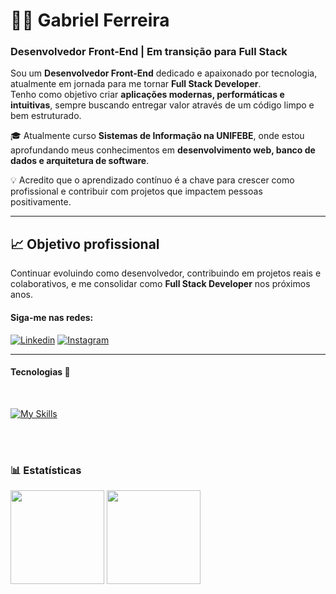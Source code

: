 # 👨‍💻 Gabriel Ferreira  

### Desenvolvedor Front-End | Em transição para Full Stack  

Sou um **Desenvolvedor Front-End** dedicado e apaixonado por tecnologia, atualmente em jornada para me tornar **Full Stack Developer**.  
Tenho como objetivo criar **aplicações modernas, performáticas e intuitivas**, sempre buscando entregar valor através de um código limpo e bem estruturado.  

🎓 Atualmente curso **Sistemas de Informação na UNIFEBE**, onde estou aprofundando meus conhecimentos em **desenvolvimento web, banco de dados e arquitetura de software**.  

💡 Acredito que o aprendizado contínuo é a chave para crescer como profissional e contribuir com projetos que impactem pessoas positivamente.  

---

## 📈 Objetivo profissional  
Continuar evoluindo como desenvolvedor, contribuindo em projetos reais e colaborativos, e me consolidar como **Full Stack Developer** nos próximos anos.  



 
#### Siga-me nas redes:

[![Linkedin](https://img.shields.io/badge/LinkedIn-0077B5?style=for-the-badge&logo=linkedin&logoColor=white)](https://www.linkedin.com/in/gabrieldeveloperweb/)
[![Instagram](https://img.shields.io/badge/Instagram-E4405F?style=for-the-badge&logo=instagram&logoColor=white)](https://www.instagram.com/dev_programingg/)




---

#### Tecnologias 🤖

<div align="left" valign="top"><br>
  
[![My Skills](https://skillicons.dev/icons?i=js,html,css,react,nodejs,git,github,vscode&perline=8)](https://skillicons.dev)

          
          
  
          
</div>
<br/>
<br/>

### 📊 Estatísticas

<div align="left">
    <img height="150em" src="https://github-readme-stats.vercel.app/api?username=GabrielFR-Dev&count_private=true&include_all_commits=true&show_icons=true&theme=dark&hide_border=false&show_owner=true"/>
    <img height="150em" src="https://github-readme-stats.vercel.app/api/top-langs/?username=GabrielFR-Dev&theme=dark&hide_border=false&&layout=compact"/>
  </a>
</div>
